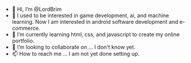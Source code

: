 - 👋 Hi, I’m @LordBrim
- 👀 I used to be interested in game development, ai, and machine learning. Now I am interested in android software development and e-commerce.
- 🌱 I’m currently learning html, css, and javascript to create my online portfolio. 
- 💞️ I’m looking to collaborate on ... I don't know yet.
- 📫 How to reach me ... I am not yet done setting up.

<!---
LordBrim/LordBrim is a ✨ special ✨ repository because its `README.md` (this file) appears on your GitHub profile.
You can click the Preview link to take a look at your changes.
--->
